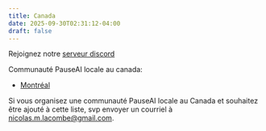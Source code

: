 ```yaml
---
title: Canada
date: 2025-09-30T02:31:12-04:00
draft: false
---
```


<!-- <h1><img class="logo" src="images/pauseai-ca.png" /></h1> -->

Rejoignez notre [serveur discord](../ca/discord.html)

Communauté PauseAI locale au canada:

- [Montréal](montreal.html)

Si vous organisez une communauté PauseAI locale au Canada
et souhaitez être ajouté à cette liste,
svp envoyer un courriel à <nicolas.m.lacombe@gmail.com>.
